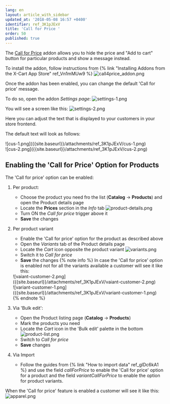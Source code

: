 ```yaml
---
lang: en
layout: article_with_sidebar
updated_at: '2018-05-08 16:57 +0400'
identifier: ref_3K1pJExV
title: 'Call for Price '
order: 50
published: true
---
```

The [Call for Price](https://market.x-cart.com/addons/call-for-price.html "Call for Price") addon allows you to hide the price and "Add to cart" button for particular products and show a message instead. 

To install the addon, follow instructions from {% link "Installing Addons from the X-Cart App Store" ref_Vn1mMUw9 %}
![call4price_addon.png]({{site.baseurl}}/attachments/ref_3K1pJExV/call4price_addon.png)

Once the addon has been enabled, you can change the default 'Call for price' message. 

To do so, open the addon _Settings page_:
![settings-1.png]({{site.baseurl}}/attachments/ref_3K1pJExV/settings-1.png)

You will see a screen like this:
![settings-2.png]({{site.baseurl}}/attachments/ref_3K1pJExV/settings-2.png)

Here you can adjust the text that is displayed to your customers in your store frontend. 

The default text will look as follows:

<div class="ui stackable two column grid">
  <div class="column" markdown="span">![cus-1.png]({{site.baseurl}}/attachments/ref_3K1pJExV/cus-1.png)</div>
  <div class="column" markdown="span">![cus-2.png]({{site.baseurl}}/attachments/ref_3K1pJExV/cus-2.png)</div>
</div>

## Enabling the 'Call for Price' Option for Products

The 'Call for price' option can be enabled:

1. Per product:
   * Choose the product you need fro the list (**Catalog** -> **Products**) and open the Product details page 
   * Locate the **Prices** section in the _Info_ tab 
   ![product-details.png]({{site.baseurl}}/attachments/ref_3K1pJExV/product-details.png)
   * Turn ON the _Call for price_ trigger above it
   * **Save** the changes
   
2. Per product variant
   * Enable the 'Call for price' option for the product as described above
   * Open the _Variants_ tab of the Product details page
   * Locate the _Cart_ icon opposite the product variant
   ![variants.png]({{site.baseurl}}/attachments/ref_3K1pJExV/variants.png)
   * Switch it to _Call for price_
   * **Save** the changes
   {% note info %}
   In case the 'Call for price' option is enabled not for all the variants available a customer will see it like this:
   <div class="ui stackable two column grid">
    <div class="column" markdown="span">![vaiant-customer-2.png]({{site.baseurl}}/attachments/ref_3K1pJExV/vaiant-customer-2.png)</div>
    <div class="column" markdown="span">![variant-customer-1.png]({{site.baseurl}}/attachments/ref_3K1pJExV/variant-customer-1.png)</div>
   </div>
   {% endnote %}
   
3. Via 'Bulk edit':
   * Open the Product listing page (**Catalog** -> **Products**)
   * Mark the products you need
   * Locate the _Cart_ icon in the 'Bulk edit' palette in the bottom
   ![product-list.png]({{site.baseurl}}/attachments/ref_3K1pJExV/product-list.png)
   * Switch to _Call for price_ 
   * **Save** changes

4. Via Import
   * Follow the guides from {% link "How to import data" ref_glDc6kA1 %} and use the field _callForPrice_ to enable the 'Call for price' option for a product and the field _variantCallForPrice_ to enable the option for product variants.
   
   
When the 'Call for price' feature is enabled a customer will see it like this:
   ![apparel.png]({{site.baseurl}}/attachments/ref_3K1pJExV/apparel.png)
